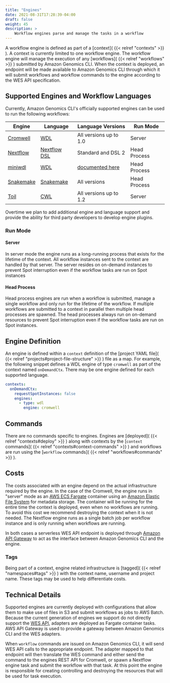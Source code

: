 ```yaml
---
title: "Engines"
date: 2021-08-31T17:28:39-04:00
draft: false
weight: 45
description: >
    Workflow engines parse and manage the tasks in a workflow
---
```


A workflow engine is defined as part of a [context]( {{< relref "contexts" >}} ). A context is currently limited to one workflow engine. The workflow engine will manage the execution of any [workflows]( {{< relref "workflows" >}} ) submitted
by Amazon Genomics CLI. When the context is deployed, an endpoint will be made available
to Amazon Genomics CLI through which it will submit workflows and workflow commands to the engine according to the WES API specification.

## Supported Engines and Workflow Languages

Currently, Amazon Genomics CLI's officially supported engines can be used to run the following workflows:

| Engine                                                    | Language                                                                                   | Language Versions                                                                                                       | Run Mode     |
|-----------------------------------------------------------|--------------------------------------------------------------------------------------------|-------------------------------------------------------------------------------------------------------------------------|--------------|
| [Cromwell](https://cromwell.readthedocs.io/en/stable/)    | [WDL](https://openwdl.org)                                                                 | All versions up to 1.0                                                                                                  | Server       |
| [Nextflow](https://www.nextflow.io)                       | [Nextflow DSL](https://www.nextflow.io/docs/latest/script.html)                            | Standard and DSL 2                                                                                                      | Head Process |
| [miniwdl](https://miniwdl.readthedocs.io/en/latest/)      | [WDL](https://openwdl.org)                                                                 | [documented here](https://miniwdl.readthedocs.io/en/latest/runner_reference.html?highlight=errata#wdl-interoperability) | Head Process |
| [Snakemake](https://snakemake.readthedocs.io/en/stable/)  | [Snakemake](https://snakemake.readthedocs.io/en/stable/snakefiles/writing_snakefiles.html) | All versions                                                                                                            | Head Process |
| [Toil](http://toil.ucsc-cgl.org/)                | [CWL](https://www.commonwl.org/)                                                                    | All versions up to 1.2                                                                                                  | Server       |

Overtime we plan to add additional engine and language support and provide the ability for third party developers to 
develop engine plugins.

### Run Mode

#### Server

In server mode the engine runs as a long-running process that exists for the lifetime of the context. All workflow instances sent to the context are handled by that server. The server resides on on-demand instances to prevent Spot interruption even if the workflow tasks are run on Spot instances

#### Head Process

Head process engines are run when a workflow is submitted, manage a single workflow and only run for the lifetime of the workflow. If multiple workflows are submitted to a context in parallel then multiple head processes are spawned. The head processes always run on on-demand resources to prevent Spot interruption even if the workflow tasks are run on Spot instances. 


## Engine Definition

An engine is defined within a `context` definition of the [project YAML file]( {{< relref "projects#project-file-structure" >}} ) file as a map. For example, the following snippet
defines a WDL engine of type `cromwell` as part of the context named `onDemandCtx`. There may be one engine defined 
for each supported language.

```yaml
contexts:
  onDemandCtx:
    requestSpotInstances: false
    engines:
      - type: wdl
        engine: cromwell
```

## Commands

There are no commands specific to engines. Engines are [deployed]( {{< relref "contexts#deploy" >}} ) along with contexts by the [`context` commands]( {{< relref "contexts#context-commands" >}} ) and workflows
are run using the [`workflow` commands]( {{< relref "workflows#commands" >}} ).

## Costs

The costs associated with an engine depend on the actual infrastructure required by the engine. In the case of the Cromwell,
the engine runs in "server" mode as an [AWS ECS Fargate](https://docs.aws.amazon.com/AmazonECS/latest/userguide/index.html) container using an 
[Amazon Elastic File System](https://docs.aws.amazon.com/efs/latest/ug/index.html) for metadata storage. The container
will be running for the entire time the context is deployed, even when no workflows are running. To avoid this cost we
recommend destroying the context when it is not needed. The Nextflow engine runs as a single batch job per workflow instance
and is only running when workflows are running.

In both cases a serverless WES API endpoint is deployed through [Amazon API Gateway](https://docs.aws.amazon.com/apigatewayv2/latest/api-reference/) to act as the interface between Amazon Genomics CLI and
the engine. 

### Tags

Being part of a context, engine related infrastructure is [tagged]( {{< relref "namespaces#tags" >}} ) with the context name, username and project name. These tags may be used to help
differentiate costs.

## Technical Details

Supported engines are currently deployed with configurations that allow them to make use of files in S3 and submit workflows
as jobs to AWS Batch. Because the current generation of engines we support do not directly support the [WES API](https://ga4gh.github.io/workflow-execution-service-schemas/docs/), adapters
are deployed as Fargate container tasks. AWS API Gateway is used to provide a gateway between Amazon Genomics CLI and the WES adapters.

When `workflow` commands are issued on Amazon Genomics CLI, it will send WES API calls to the appropriate endpoint. The adapter mapped 
to that endpoint will then translate the WES command and either send the command to the engines REST API for Cromwell, or
spawn a Nextflow engine task and submit the workflow with that task. At this point the engine is responsible for creating
controlling and destroying the resources that will be used for task execution.
